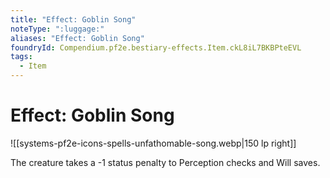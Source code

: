```yaml
---
title: "Effect: Goblin Song"
noteType: ":luggage:"
aliases: "Effect: Goblin Song"
foundryId: Compendium.pf2e.bestiary-effects.Item.ckL8iL7BKBPteEVL
tags:
  - Item
---
```


# Effect: Goblin Song
![[systems-pf2e-icons-spells-unfathomable-song.webp|150 lp right]]

The creature takes a -1 status penalty to Perception checks and Will saves.
